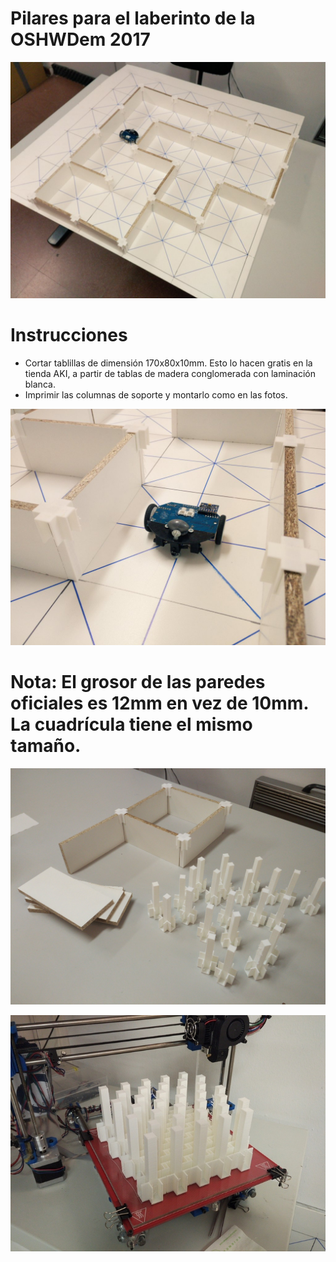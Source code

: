 
# Pilares para el laberinto de la OSHWDem 2017

![](fotos/montado.jpg)


# Instrucciones

- Cortar tablillas de dimensión 170x80x10mm. Esto lo hacen gratis en la tienda AKI, a partir de tablas de madera conglomerada con laminación blanca.
- Imprimir las columnas de soporte y montarlo como en las fotos.


![](fotos/robot.jpg)

# Nota: El grosor de las paredes oficiales es 12mm en vez de 10mm. La cuadrícula tiene el mismo tamaño.

![](fotos/piezas.jpg)

![](fotos/impresion.jpg)

